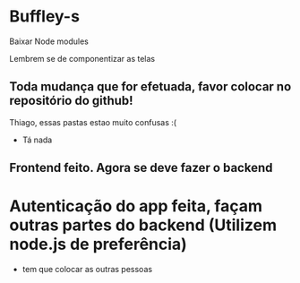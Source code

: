 # Buffley-s

Baixar Node modules

Lembrem se de componentizar as telas

## Toda mudança que for efetuada, favor colocar no repositório do github!

Thiago, essas pastas estao muito confusas :(

- Tá nada

## Frontend feito. Agora se deve fazer o backend

# Autenticação do app feita, façam outras partes do backend (Utilizem node.js de preferência)

- tem que colocar as outras pessoas 

